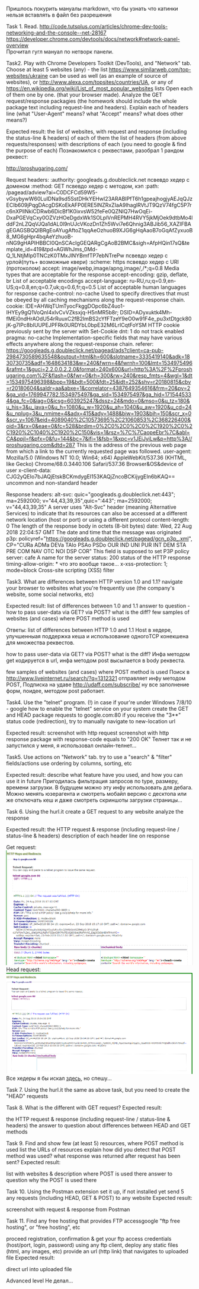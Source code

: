 Пришлось покурить мануалы markdown, что бы узнать что катинки нельзя вставлять в файл без разрешения <br/>

Task 1. Read.
http://code.tutsplus.com/articles/chrome-dev-tools-networking-and-the-console--net-28167
https://developer.chrome.com/devtools/docs/network#network-panel-overview <br/>
Прочитал гугл мануал по нетворк панели.


Task2. Play with Chrome Developers Toolkit (DevTools), and "Network" tab.
Choose at least 5 websites (any) - the list https://www.similarweb.com/top-websites/ukraine can be used as well (as an example of source of websites), or http://www.alexa.com/topsites/countries/UA, or any of https://en.wikipedia.org/wiki/List_of_most_popular_websites lists
Open each of them one by one. (that your browser made). Analyze the GET request/response packagies (the homework should include the whole package text including request-line and headers). Explain each of headers line (what "User-Agent" means? what "Accept" means? what does other means?)

Expected result:
the list of websites, with request and response (including the status-line & headers) of each of them
the list of headers (from above requests/responses) with descriptions of each (you need to google & find the purpose of each)
Познакомился с реквестами, разобрал 1 рандом реквест:

http://proshugaring.com/

Request headers: 
:authority: googleads.g.doubleclick.net
псвевдо хедер с доменом
:method: GET
псвевдо хедер с методом, кэп
:path: /pagead/adview?ai=C0DCFCd59W5-vGsybywW60LuIDNa9sd5SstDHkYEHwI23ARABIPfT6h1gpeajhogjyAEJqQJzECIb609jPqgDAcgDSKoEkAFP0ERE5lNZRxZIaA9lhaglRVtJT9QzV74fgC5P7rc6nXPllNkiCDRwb6DicBf1K0ixvsW52feFe0QZNlQ7HwOqEi-DxaPGEVqCxy0OZVzHOeDgdxWk1SOLplVnREPMH4RVY5jkMjOek9dtbMo4lddF2nLZQqVJQa1dAL0l9nUJcVKozDn1Zh5Wvi7e6Qhnig3ABJib56_XAZIFBAgEGAGSBQQIBRgEoAYugAftoZ1qqAeOzhuoB9XJG6gHqAaoB7oGqAfZyxuoB8_MG6gHpr4bqAeYzhuoB-nNG9gHAPIHBBCI0QnSCAcIgGEQARgCgAoB2BMC&sigh=AfpHQin17sQ&template_id=419&tpd=AGWhJms_0Md-Q_1LNtjMIp0TNCzK0TMxJlNYBmfTP7ebNTrePw
псвевдо хедер с урлой(путь+ возможные квери)
:scheme: https
псвевдо хедер с URI (протоколом)
accept: image/webp,image/apng,image/*,*/*;q=0.8
Media types that are acceptable for the response
accept-encoding: gzip, deflate, br
List of acceptable encodings
accept-language: ru-RU,ru;q=0.9,en-US;q=0.8,en;q=0.7,uk;q=0.6,fr;q=0.5
List of acceptable human languages for response
cache-control: no-cache
Used to specify directives that must be obeyed by all caching mechanisms along the request-response chain.
cookie: IDE=AHWqTUmTyocFkggDOpc6bZ4uo1-IHYEy9gQ1VoQnI4xIvCvVZksxjq-H5nMR5b8r; DSID=ADyxuktk4Mh-fMEi0ndHrAOdU54rRuuxC2fB2ImBS2cYfFTzeY9eO0w91F4e_pu3xtDtgck80jK-g7IPc8bIUUPEJPFRk0URDYbL0bpE32M6LrICqtFoYSM
HTTP cookie previously sent by the server with Set-Cookie
dnt: 1
do not track enabled
pragma: no-cache
Implementation-specific fields that may have various effects anywhere along the request-response chain.
referer: https://googleads.g.doubleclick.net/pagead/ads?client=ca-pub-2984730589635548&output=html&h=600&slotname=3335419140&adk=1830730735&adf=1648634183&w=240&fwrn=4&fwrnh=100&lmt=1534975496&rafmt=1&guci=2.2.0.0.2.2.0&format=240x600&url=http%3A%2F%2Fproshugaring.com%2F&flash=0&fwr=0&rh=300&rw=240&resp_fmts=4&wgl=1&dt=1534975496398&bpp=19&bdt=500&fdt=25&idt=252&shv=r20180815&cbv=r20180604&saldr=aa&abxe=1&correlator=4387649354616&frm=20&pv=2&ga_vid=1769947782.1534975497&ga_sid=1534975497&ga_hid=1715445334&ga_fc=0&iag=0&icsg=603925247&dssz=24&mdo=0&mso=0&u_tz=180&u_his=3&u_java=0&u_h=1080&u_w=1920&u_ah=1040&u_aw=1920&u_cd=24&u_nplug=3&u_nmime=4&adx=415&ady=1488&biw=1903&bih=150&scr_x=0&scr_y=1067&eid=4089040%2C10573695%2C21060853%2C368226400&oid=3&rx=0&eae=0&fc=528&brdim=0%2C0%2C0%2C0%2C1920%2C0%2C1920%2C1040%2C1920%2C150&vis=1&rsz=%7C%7CaopeEbr%7C&abl=CA&ppjl=f&pfx=0&fu=144&bc=7&ifi=1&fsb=1&xpc=v1JEiJyiLw&p=http%3A//proshugaring.com&dtd=287
This is the address of the previous web page from which a link to the currently requested page was followed.
user-agent: Mozilla/5.0 (Windows NT 10.0; Win64; x64) AppleWebKit/537.36 (KHTML, like Gecko) Chrome/68.0.3440.106 Safari/537.36
Browser&OS&device of user
x-client-data: CJG2yQEIo7bJAQjEtskBCKmdygEI153KAQjZncoBCKijygEIn6bKAQ==
uncommon and non-standard header

Response headers:
alt-svc: quic="googleads.g.doubleclick.net:443"; ma=2592000; v="44,43,39,35",quic=":443"; ma=2592000; v="44,43,39,35"
A server uses "Alt-Svc" header (meaning Alternative Services) to indicate that its resources can also be accessed at a different network location (host or port) or using a different protocol
content-length: 0
  The length of the response body in octets (8-bit bytes)
date: Wed, 22 Aug 2018 22:04:57 GMT
The date and time that the message was originated
p3p: policyref="https://googleads.g.doubleclick.net/pagead/gcn_p3p_.xml", CP="CURa ADMa DEVa TAIo PSAo PSDo OUR IND UNI PUR INT DEM STA PRE COM NAV OTC NOI DSP COR"
This field is supposed to set P3P policy
server: cafe
A name for the server
status: 200
status of the HTTP response
timing-allow-origin: *
что это вообще такое...
x-xss-protection: 1; mode=block
Cross-site scripting (XSS) filter

Task3. What are differences between HTTP version 1.0 and 1.1?
navigate your browser to websites what you're frequently use (the company's website, some social networks, etc)

Expected result:
list of differences between 1.0 and 1.1
answer to question - how to pass user-data via GET? via POST? what is the diff?
few samples of websites (and cases) where POST method is used

Ответы:
list of differences between HTTP 1.0 and 1.1
Host в хедере, улучшенныая поддержка кеша и использование одногоTCP конекшена для множества реквестов.

how to pass user-data via GET? via POST? what is the diff?
Инфа методом get кодируется в url, инфа методом post высылается в body реквеста.

few samples of websites (and cases) where POST method is used
Поиск в http://www.liveinternet.ru/search/?q=1312321 отправляет инфу методом POST,
Подписка на удаве http://udaff.com/subscribe/ ну все заполнение форм, поидее, методом post работает.

Task4. Use the "telnet" program.
(!) in case if your're under Windows 7/8/10 - google how to enable the "telnet" service on your system
create the GET and HEAD package requests to google.com:80
if you receive the "3**" status code (redirection), try to manually navigate to new-location url

Expected result:
screenshot with http request
screenshot with http response package with response-code equals to "200 OK"
Телнет так и не запустился у меня, я использовал онлайн-телнет...


Task5. Use actions on "Network" tab.
try to use a "search" & "filter" fields/actions
use ordering by columns, sorting, etc

Expected result:
describe what feature have you used, and how you can use it in future
Пригодилась фильтрация запросов по type, размеру, времени загрузки. В будущем можно эту инфу использовать для дебага.
Можно менять юзерагента и смотреть мобайл версию с десктопа или же отключать кеш и даже смотреть скриншоты загрузки страницы...

Task 6. Using the hurl.it
create a GET request to any website
analyze the response

Expected result:
the HTTP request & response (including request-line / status-line & headers)
description of each header line on response

Get request:
![bimbo](/getrequest.png)
Head request:
![dildo](/headrequest.png)
Все хедеры я бы искал [здесь](https://en.wikipedia.org/wiki/List_of_HTTP_header_fields), но спешу...

Task 7. Using the hurl.it
the same as above task, but you need to create the "HEAD" requests


Task 8. What is the different with GET request?
Expected result:

the HTTP request & response (including request-line / status-line & headers)
the answer to question about differences between HEAD and GET methods


Task 9. Find and show few (at least 5) resources, where POST method is used
list the URLs of resources
explain how did you detect that POST method was used?
what response was returned after request has been sent?
Expected result:

list with websites & description where POST is used there
answer to question why the POST is used there

Task 10. Using the Postman extension
set it up, if not installed yet
send 5 any requests (including HEAD, GET & POST) to any website
Expected result: 

screenshot with request & response from Postman


Task 11. Find any free hosting that provides FTP accessgoogle "ftp free hosting", or "free hosting", etc

proceed registration, confirmation & get your ftp access credentials (host/port, login, password)
using any ftp client, deploy any static files (html, any images, etc)
provide an url (http link) that navigates to uploaded file
Expected result:

direct url into uploaded file



Advanced level
Не делал...
